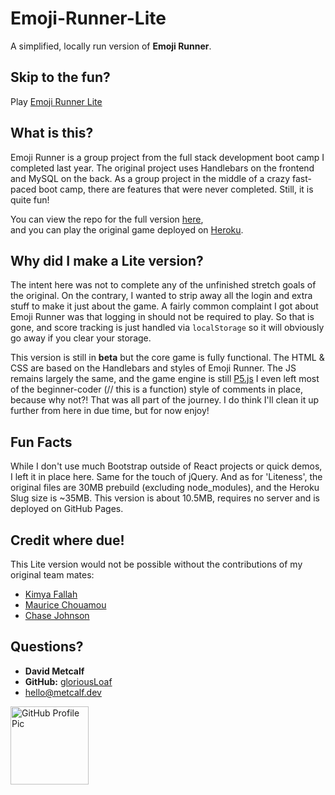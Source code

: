 # Emoji-Runner-Lite

A simplified, locally run version of **Emoji Runner**.

## Skip to the fun?

Play [Emoji Runner Lite](https://gloriousloaf.github.io/Emoji-Runner-Lite/)

## What is this?

Emoji Runner is a group project from the full stack development boot camp I
completed last year. The original project uses Handlebars on the frontend and
MySQL on the back. As a group project in the middle of a crazy fast-paced boot
camp, there are features that were never completed. Still, it is quite fun!

You can view the repo for the full version
[here](https://github.com/gloriousLoaf/Emoji-Runner),  
and you can play the original game deployed on
[Heroku](http://emoji-runner.herokuapp.com/).

## Why did I make a Lite version?

The intent here was not to complete any of the unfinished stretch goals of the
original. On the contrary, I wanted to strip away all the login and extra stuff
to make it just about the game. A fairly common complaint I got about Emoji
Runner was that logging in should not be required to play. So that is gone, and
score tracking is just handled via `localStorage` so it will obviously go away
if you clear your storage.

This version is still in **beta** but the core game is fully functional. The
HTML & CSS are based on the Handlebars and styles of Emoji Runner. The JS
remains largely the same, and the game engine is still [P5.js](https://p5js.org)
I even left most of the beginner-coder (// this is a function) style of comments
in place, because why not?! That was all part of the journey. I do think I'll
clean it up further from here in due time, but for now enjoy!

## Fun Facts

While I don't use much Bootstrap outside of React projects or quick demos, I
left it in place here. Same for the touch of jQuery. And as for 'Liteness', the
original files are 30MB prebuild (excluding node_modules), and the Heroku Slug
size is ~35MB. This version is about 10.5MB, requires no server and is deployed
on GitHub Pages.

## Credit where due!

This Lite version would not be possible without the contributions of my original
team mates:

- [Kimya Fallah](https://github.com/kimyaf)
- [Maurice Chouamou](https://github.com/mauricechouam)
- [Chase Johnson](https://github.com/chaseyb)

## Questions?

- **David Metcalf**
- **GitHub:** [gloriousLoaf](https://github.com/gloriousLoaf)
- <hello@metcalf.dev>

<img src="https://github.com/gloriousLoaf.png" alt="GitHub Profile Pic" width="125" height="125">
